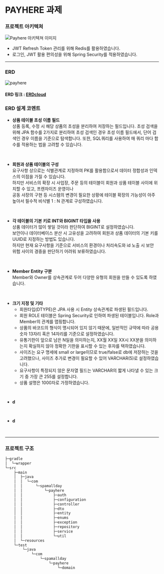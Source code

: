 # PAYHERE 과제


### 프로젝트 아키텍쳐
![Payhere 아키텍쳐 이미지](https://user-images.githubusercontent.com/81751267/232327900-44563bdc-937c-4083-b252-b75a37f77159.png)
- JWT Refresh Token 관리를 위해 Redis를 활용하였습니다.
- 로그인, JWT 활용 편의성을 위해 Spring Security를 적용하였습니다.
<hr>

### ERD
![payhere](https://user-images.githubusercontent.com/81751267/232324349-95900ed1-af6e-4a36-8386-51c3ef6a04d9.png)
#### ERD 링크 : [ERDcloud](https://www.erdcloud.com/p/wjhHtxyw3y8Ae7dSk)

### ERD 설계 코멘트

- **상품 테이블 초성 이름 필드**   
    상품 등록, 수정 시 해당 상품의 초성을 분리하여 저장하는 필드입니다.
    초성 검색을 위해 JPA 함수를 2가지로 분리하여 초성 검색인 경우 초성 이름 필드에서, 단어 검색인 경우 이름을 기준으로 탐색합니다.
    또한, SQL쿼리를 사용하여 매 쿼리 마다 함수를 적용하는 법을 고려할 수 있습니다.
<br>

- **회원과 상품 테이블의 구성**   
    요구사항 상으로는 식별관계로 지정하여 PK를 활용함으로서 데이터 정합성과 인덱스의 이점을 가질 수 있습니다.   
    하지만 서비스의 확장 시 사업장, 주문 등의 테이블이 회원과 상품 테이블 사이에 위치할 수 있고, 프렌차이즈 운영이나   
    공동 사장의 구현 등 시스템의 변경이 필요한 상황에 테이블 확장의 가능성이 아주 높아서 필수적 비식별 1 : N 관계로 구성하였습니다.
<br>

- **각 테이블의 기본 키로 INT와 BIGINT 타입을 사용**   
    상품 데이터가 많이 쌓일 것이라 판단하여 BIGINT로 설정하였습니다.   
    보안이나 데이터베이스 분산 시 고유성을 고려하여 회원과 상품 데이터의 기본 키를 UUID로 지정하는 방법도 있습니다.   
    하지만 현재 요구사항을 기준으로 서비스의 환경이나 처리속도와 id 노출 시 보안 위험 사이의 경중을 판단하기 어려워 보류하였습니다.   
<br>

- **Member Entity 구분**   
    Member와 Owner를 상속관계로 두어 다양한 유형의 회원을 만들 수 있도록 하였습니다.  
<br>

- **크기 지정 및 기타**   
    - 회원타입(DTYPE)은 JPA 사용 시 Entity 상속관계로 파생된 필드입니다.
    - 회원 ROLE 테이블은 Spring Security로 인하여 파생된 테이블입니다. Role과 Member의 관계를 맵핑합니다.
    - 상품의 바코드의 형식이 명시되어 있지 않기 때문에, 일반적인 규약에 따라 공용 숫자 13자리 혹은 14자리를 기준으로 설정하였습니다.
    - 유통기한이 앞으로 남은 N일을 의미하는지, XX월 XX일 XX시 XX분을 의미하는지 확실하지 않아 정확한 기한을 표시할 수 있는 후자를 택하였습니다.
    - 사이즈는 요구 명세에 small or large이므로 true/false로 db에 저장하는 것을 고려했으나, 사이즈 추가로 변경이 필요할 수 있어 VARCHAR(5)로 설정하였습니다.
    - 요구사항이 특정되지 않은 문자열 필드는 VARCHAR의 짧게 나타낼 수 있는 크기 중 가장 큰 255를 설정합니다.   
    - 상품 설명은 1000자로 가정하였습니다.   
<br>
    
- **d**   
<br>



- **d**   
<br>
<hr>

### 프로젝트 구조
```java
├─gradle
│  └─wrapper
└─src
    ├─main
    │  ├─java
    │  │  └─com
    │  │      └─spamallday
    │  │          └─payhere
    │  │              ├─auth
    │  │              ├─configuration
    │  │              ├─controller
    │  │              ├─dto
    │  │              ├─entity
    │  │              ├─enums
    │  │              ├─exception
    │  │              ├─repository
    │  │              ├─service
    │  │              └─util
    │  └─resources
    └─test
        └─java
            └─com
                └─spamallday
                    └─payhere
                        └─domain
```
<br>

